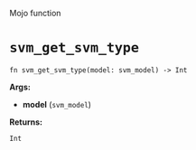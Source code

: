 Mojo function

# `svm_get_svm_type`

```mojo
fn svm_get_svm_type(model: svm_model) -> Int
```

**Args:**

- **model** (`svm_model`)

**Returns:**

`Int`

